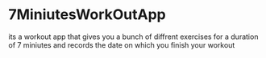 # 7MiniutesWorkOutApp
its a workout app that gives you a bunch of diffrent exercises for a duration of 7 miniutes and records the date on which you finish your workout
